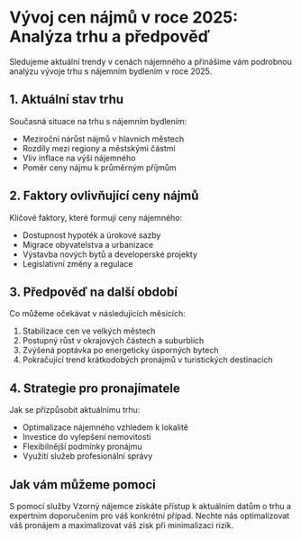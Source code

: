 # Vývoj cen nájmů v roce 2025: Analýza trhu a předpověď

Sledujeme aktuální trendy v cenách nájemného a přinášíme vám podrobnou analýzu vývoje trhu s nájemním bydlením v roce 2025.

## 1. Aktuální stav trhu

Současná situace na trhu s nájemním bydlením:

- Meziroční nárůst nájmů v hlavních městech
- Rozdíly mezi regiony a městskými částmi
- Vliv inflace na výši nájemného
- Poměr ceny nájmu k průměrným příjmům

## 2. Faktory ovlivňující ceny nájmů

Klíčové faktory, které formují ceny nájemného:

- Dostupnost hypoték a úrokové sazby
- Migrace obyvatelstva a urbanizace
- Výstavba nových bytů a developerské projekty
- Legislativní změny a regulace

## 3. Předpověď na další období

Co můžeme očekávat v následujících měsících:

1. Stabilizace cen ve velkých městech
2. Postupný růst v okrajových částech a suburbiích
3. Zvýšená poptávka po energeticky úsporných bytech
4. Pokračující trend krátkodobých pronájmů v turistických destinacích

## 4. Strategie pro pronajímatele

Jak se přizpůsobit aktuálnímu trhu:

- Optimalizace nájemného vzhledem k lokalitě
- Investice do vylepšení nemovitosti
- Flexibilnější podmínky pronájmu
- Využití služeb profesionální správy

## Jak vám můžeme pomoci

S pomocí služby Vzorný nájemce získáte přístup k aktuálním datům o trhu a expertním doporučením pro váš konkrétní případ. Nechte nás optimalizovat váš pronájem a maximalizovat váš zisk při minimalizaci rizik.
